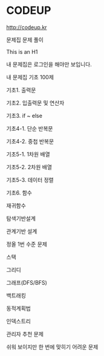 # CODEUP

http://codeup.kr

문제집 문제 풀이

This is an H1 

내 문제집은 로그인을 해야만 보입니다.

내 문제집
기초 100제

기초1. 출력문

기초2. 입출력문 및 연산자

기초3. if ~ else

기초4-1. 단순 반복문

기초4-2. 중첩 반복문

기초5-1. 1차원 배열

기초5-2. 2차원 배열

기초5-3. 데이터 정렬

기초6. 함수

재귀함수

탐색기반설계

관계기반 설계

정올 1번 수준 문제

스택

그리디

그래프(DFS/BFS)

백트래킹

동적계획법

인덱스트리

관리자 추천 문제

쉬워 보이지만 한 번에 맞히기 어려운 문제

